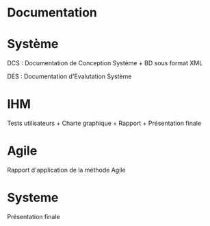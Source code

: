 # Documentation

# Système 

DCS : Documentation de Conception Système + BD sous format XML

DES : Documentation d'Evalutation Système

# IHM 

Tests utilisateurs + Charte graphique + Rapport + Présentation finale

# Agile 

Rapport d'application de la méthode Agile

# Systeme 

Présentation finale





